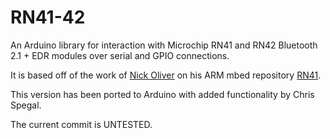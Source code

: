 # RN41-42

An Arduino library for interaction with Microchip RN41 and RN42 Bluetooth 2.1 + EDR modules over serial and GPIO connections.

It is based off of the work of [Nick Oliver](https://developer.mbed.org/users/NoLiver92/) on his ARM mbed repository [RN41](https://developer.mbed.org/users/NoLiver92/code/RN41/).

This version has been ported to Arduino with added functionality by Chris Spegal.

The current commit is UNTESTED.
